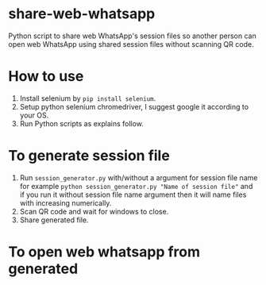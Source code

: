 # share-web-whatsapp
Python script to share web WhatsApp's session files so another person can open web WhatsApp using shared session files without scanning QR code.

# How to use 
1. Install selenium by `pip install selenium`.
2. Setup python selenium chromedriver, I suggest google it according to your OS.
3. Run Python scripts as explains follow.

# To generate session file 
1. Run `session_generator.py` with/without a argument for session file name for example `python session_generator.py "Name of session file"` and if you run it without session file name argument then it will name files with increasing numerically.
3. Scan QR code and wait for windows to close.
2. Share generated file.

# To open web whatsapp from generated
